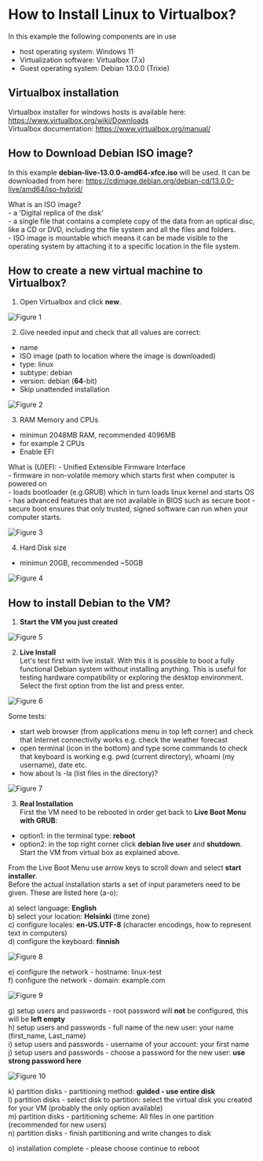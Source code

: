 # How to Install Linux to Virtualbox?
In this example the following components are in use
- host operating system: Windows 11
- Virtualization software: Virtualbox (7.x)
- Guest operating system: Debian 13.0.0 (Trixie)

## Virtualbox installation
Virtualbox installer for windows hosts is available here: https://www.virtualbox.org/wiki/Downloads    
Virtualbox documentation: https://www.virtualbox.org/manual/    

## How to Download Debian ISO image?
In this example __debian-live-13.0.0-amd64-xfce.iso__ will be used. It can be downloaded from here: https://cdimage.debian.org/debian-cd/13.0.0-live/amd64/iso-hybrid/   

What is an ISO image?   
     - a 'Digital replica of the disk'  
	 - a single file that contains a complete copy of the data from an optical disc, like a CD or DVD, including the file           system and all the files and folders.  
     - ISO image is mountable which means it can be made visible to the operating system by attaching it to a specific              location in the file system.  



## How to create a new virtual machine to Virtualbox?

1) Open Virtualbox and click __new__.

![Figure 1](./pictures/1_picture.png)  

2) Give needed input and check that all values are correct:
  - name
  - ISO image (path to location where the image is downloaded)
  - type: linux
  - subtype: debian
  - version: debian (__64__-bit)
  - Skip unattended installation

![Figure 2](./pictures/2_picture.png) 
 
3) RAM Memory and CPUs
- minimun 2048MB RAM, recommended 4096MB
- for example 2 CPUs
- Enable EFI  

What is (U)EFI:
       - Unified Extensible Firmware Interface  
       - firmware in non-volatile memory which starts first when computer is powered on  
	   - loads bootloader (e.g.GRUB) which in turn loads linux kernel and starts OS  
	   - has advanced features that are not available in BIOS such as secure boot 
	   - secure boot ensures that only trusted, signed software can run when your computer starts.  

![Figure 3](./pictures/3_Picture.png) 
  
4) Hard Disk size
- minimun 20GB, recommended ~50GB

![Figure 4](./pictures/4_picture.png) 

## How to install Debian to the VM?

1) __Start the VM you just created__

![Figure 5](./pictures/5_picture.png) 

2) __Live Install__  
Let's test first with live install. With this it is possible to boot a fully functional Debian system without installing anything.
This is useful for testing hardware compatibility or exploring the desktop environment. Select the first option from the list and press enter.

![Figure 6](./pictures/6_picture.png) 

Some tests:  
- start web browser (from applications menu in top left corner) and check that Internet connectivity works e.g. check the weather forecast  
- open terminal (icon in the bottom) and type some commands to check that keyboard is working e.g. pwd (current directory), whoami (my username), date etc.
- how about ls -la (list files in the directory)?

![Figure 7](./pictures/7_picture.png) 

3) __Real Installation__  
First the VM need to be rebooted in order get back to __Live Boot Menu with GRUB__:
- option1: in the terminal type: __reboot__
- option2: in the top right corner click __debian live user__ and __shutdown__. Start the VM from virtual box as explained above.  

From the Live Boot Menu use arrow keys to scroll down and select __start installer__.  
Before the actual installation starts a set of input parameters need to be given. These are listed here (a-o):  

a) select language: __English__  
b) select your location: __Helsinki__ (time zone)  
c) configure locales: __en-US.UTF-8__ (character encodings, how to represent text in computers)  
d) configure the keyboard: __finnish__  

![Figure 8](./pictures/8_picture.png) 

e) configure the network - hostname: linux-test  
f) configure the network - domain: example.com  

![Figure 9](./pictures/9_picture.png)
  
g) setup users and passwords - root password will __not__ be configured, this will be __left empty__  
h) setup users and passwords - full name of the new user: your name (first_name, Last_name)  
i) setup users and passwords - username of your account: your first name  
j) setup users and passwords - choose a password for the new user: __use strong password here__  

![Figure 10](./pictures/10_picture.png)
  
k) partition disks - partitioning method: __guided - use entire disk__  
l) partition disks - select disk to partition: select the virtual disk you created for your VM (probably the only option available)  
m) partition disks - partitioning scheme: All files in one partition (recommended for new users)  
n) partition disks - finish partitioning and write changes to disk  

o) installation complete - please choose continue to reboot
